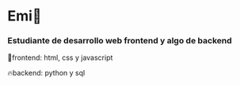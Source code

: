 ### <h1>Emi💫</h1>

### Estudiante de desarrollo web frontend y algo de backend

💫frontend:
html, css y javascript

🔥backend:
python y sql
